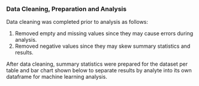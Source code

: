 ### Data Cleaning, Preparation and Analysis

Data cleaning was completed prior to analysis  as follows:

1. Removed empty and missing values since they may cause errors during analysis.
2. Removed negative values since they may skew summary statistics and results.

After data cleaning, summary statistics were prepared for the dataset per table and bar chart shown below to separate results by analyte into its own dataframe for machine learning analysis.
